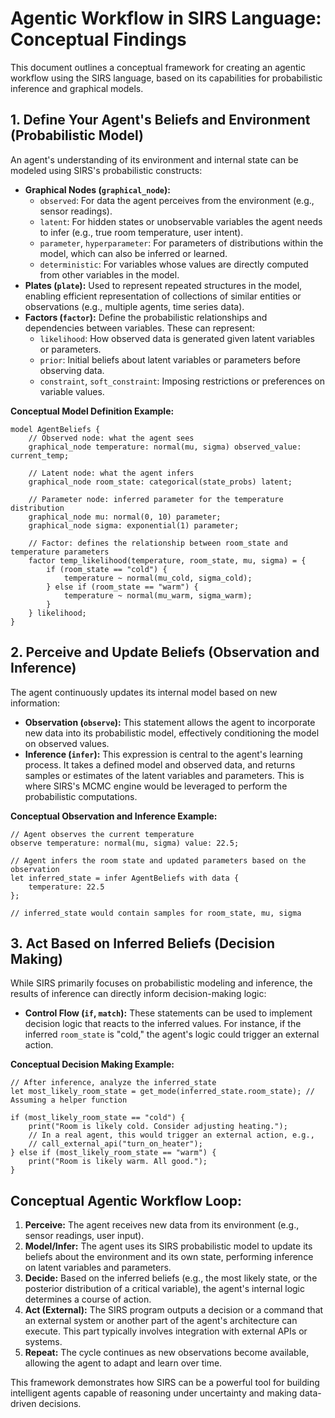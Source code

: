 # Agentic Workflow in SIRS Language: Conceptual Findings

This document outlines a conceptual framework for creating an agentic workflow using the SIRS language, based on its capabilities for probabilistic inference and graphical models.

## 1. Define Your Agent's Beliefs and Environment (Probabilistic Model)

An agent's understanding of its environment and internal state can be modeled using SIRS's probabilistic constructs:

*   **Graphical Nodes (`graphical_node`):**
    *   `observed`: For data the agent perceives from the environment (e.g., sensor readings).
    *   `latent`: For hidden states or unobservable variables the agent needs to infer (e.g., true room temperature, user intent).
    *   `parameter`, `hyperparameter`: For parameters of distributions within the model, which can also be inferred or learned.
    *   `deterministic`: For variables whose values are directly computed from other variables in the model.
*   **Plates (`plate`):** Used to represent repeated structures in the model, enabling efficient representation of collections of similar entities or observations (e.g., multiple agents, time series data).
*   **Factors (`factor`):** Define the probabilistic relationships and dependencies between variables. These can represent:
    *   `likelihood`: How observed data is generated given latent variables or parameters.
    *   `prior`: Initial beliefs about latent variables or parameters before observing data.
    *   `constraint`, `soft_constraint`: Imposing restrictions or preferences on variable values.

**Conceptual Model Definition Example:**

```sirs
model AgentBeliefs {
    // Observed node: what the agent sees
    graphical_node temperature: normal(mu, sigma) observed_value: current_temp;

    // Latent node: what the agent infers
    graphical_node room_state: categorical(state_probs) latent;

    // Parameter node: inferred parameter for the temperature distribution
    graphical_node mu: normal(0, 10) parameter;
    graphical_node sigma: exponential(1) parameter;

    // Factor: defines the relationship between room_state and temperature parameters
    factor temp_likelihood(temperature, room_state, mu, sigma) = {
        if (room_state == "cold") {
            temperature ~ normal(mu_cold, sigma_cold);
        } else if (room_state == "warm") {
            temperature ~ normal(mu_warm, sigma_warm);
        }
    } likelihood;
}
```

## 2. Perceive and Update Beliefs (Observation and Inference)

The agent continuously updates its internal model based on new information:

*   **Observation (`observe`):** This statement allows the agent to incorporate new data into its probabilistic model, effectively conditioning the model on observed values.
*   **Inference (`infer`):** This expression is central to the agent's learning process. It takes a defined model and observed data, and returns samples or estimates of the latent variables and parameters. This is where SIRS's MCMC engine would be leveraged to perform the probabilistic computations.

**Conceptual Observation and Inference Example:**

```sirs
// Agent observes the current temperature
observe temperature: normal(mu, sigma) value: 22.5;

// Agent infers the room state and updated parameters based on the observation
let inferred_state = infer AgentBeliefs with data {
    temperature: 22.5
};

// inferred_state would contain samples for room_state, mu, sigma
```

## 3. Act Based on Inferred Beliefs (Decision Making)

While SIRS primarily focuses on probabilistic modeling and inference, the results of inference can directly inform decision-making logic:

*   **Control Flow (`if`, `match`):** These statements can be used to implement decision logic that reacts to the inferred values. For instance, if the inferred `room_state` is "cold," the agent's logic could trigger an external action.

**Conceptual Decision Making Example:**

```sirs
// After inference, analyze the inferred_state
let most_likely_room_state = get_mode(inferred_state.room_state); // Assuming a helper function

if (most_likely_room_state == "cold") {
    print("Room is likely cold. Consider adjusting heating.");
    // In a real agent, this would trigger an external action, e.g.,
    // call_external_api("turn_on_heater");
} else if (most_likely_room_state == "warm") {
    print("Room is likely warm. All good.");
}
```

## Conceptual Agentic Workflow Loop:

1.  **Perceive:** The agent receives new data from its environment (e.g., sensor readings, user input).
2.  **Model/Infer:** The agent uses its SIRS probabilistic model to update its beliefs about the environment and its own state, performing inference on latent variables and parameters.
3.  **Decide:** Based on the inferred beliefs (e.g., the most likely state, or the posterior distribution of a critical variable), the agent's internal logic determines a course of action.
4.  **Act (External):** The SIRS program outputs a decision or a command that an external system or another part of the agent's architecture can execute. This part typically involves integration with external APIs or systems.
5.  **Repeat:** The cycle continues as new observations become available, allowing the agent to adapt and learn over time.

This framework demonstrates how SIRS can be a powerful tool for building intelligent agents capable of reasoning under uncertainty and making data-driven decisions.